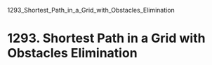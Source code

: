 1293_Shortest_Path_in_a_Grid_with_Obstacles_Elimination
# 1293. Shortest Path in a Grid with Obstacles Elimination

